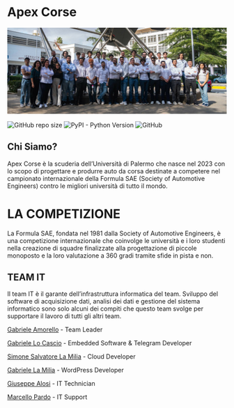 # Apex Corse

![Project's banner](./Resources/Banners/banner.jpg)

![GitHub repo size](https://img.shields.io/github/repo-size/Formula-SAE/IT)
![PyPI - Python Version](https://img.shields.io/pypi/pyversions/SQLAlchemy)
![GitHub](https://img.shields.io/github/license/Formula-SAE/IT)


## Chi Siamo?

Apex Corse è la scuderia dell’Università di Palermo che nasce nel 2023 con lo scopo di progettare e produrre auto da 
corsa destinate a competere nel campionato internazionale della Formula SAE (Society of Automotive Engineers) contro le
migliori università di tutto il mondo.

# LA COMPETIZIONE

La Formula SAE, fondata nel 1981 dalla Society of Automotive Engineers, è una competizione internazionale che coinvolge 
le università e i loro studenti nella creazione di squadre finalizzate alla progettazione di piccole monoposto e la loro
valutazione a 360 gradi tramite sfide in pista e non.


## TEAM IT

Il team IT è il garante dell’infrastruttura informatica del team. Sviluppo del software di acquisizione dati, analisi 
dei dati e gestione del sistema informatico sono solo alcuni dei compiti che questo team svolge per supportare il lavoro
di tutti gli altri team.


[Gabriele Amorello](https://www.linkedin.com/in/gabriele-salvatore-amorello-808954180/) - Team Leader

[Gabriele Lo Cascio](https://www.linkedin.com/in/gabriele-locascio/) - Embedded Software & Telegram Developer

[Simone Salvatore La Milia]() - Cloud Developer

[Gabriele La Milia](https://www.linkedin.com/in/gabrielelm/) - WordPress Developer

[Giuseppe Alosi](https://www.linkedin.com/in/giuseppe-alosi-47a898202/) - IT Technician

[Marcello Pardo]() - IT Support


